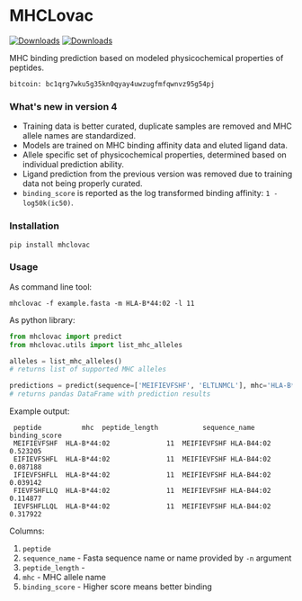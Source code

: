 # MHCLovac

[![Downloads](https://pepy.tech/badge/mhclovac)](https://pepy.tech/project/mhclovac)
[![Downloads](https://pepy.tech/badge/mhclovac/week)](https://pepy.tech/project/mhclovac)

MHC binding prediction based on modeled physicochemical properties of peptides.

`bitcoin: bc1qrg7wku5g35kn0qyay4uwzugfmfqwnvz95g54pj`

### What's new in version 4
* Training data is better curated, duplicate samples are removed and MHC allele names are standardized.
* Models are trained on MHC binding affinity data and eluted ligand data.
* Allele specific set of physicochemical properties, determined based on individual prediction ability.
* Ligand prediction from the previous version was removed due to training data not being properly curated. 
* `binding_score` is reported as the log transformed binding affinity: `1 - log50k(ic50)`.


### Installation

```
pip install mhclovac
```

### Usage

As command line tool:
```
mhclovac -f example.fasta -m HLA-B*44:02 -l 11
```

As python library:
```python
from mhclovac import predict
from mhclovac.utils import list_mhc_alleles

alleles = list_mhc_alleles()
# returns list of supported MHC alleles

predictions = predict(sequence=['MEIFIEVFSHF', 'ELTLNMCL'], mhc='HLA-B*44:02')
# returns pandas DataFrame with prediction results

```

Example output:
```
 peptide          mhc  peptide_length           sequence_name  binding_score
 MEIFIEVFSHF  HLA-B*44:02              11  MEIFIEVFSHF HLA-B44:02       0.523205
 EIFIEVFSHFL  HLA-B*44:02              11  MEIFIEVFSHF HLA-B44:02       0.087188
 IFIEVFSHFLL  HLA-B*44:02              11  MEIFIEVFSHF HLA-B44:02       0.039142
 FIEVFSHFLLQ  HLA-B*44:02              11  MEIFIEVFSHF HLA-B44:02       0.114877
 IEVFSHFLLQL  HLA-B*44:02              11  MEIFIEVFSHF HLA-B44:02       0.317922
```

Columns:
1. `peptide` 
2. `sequence_name` - Fasta sequence name or name provided by `-n` argument
3. `peptide_length` -
4. `mhc` - MHC allele name
5. `binding_score` - Higher score means better binding



